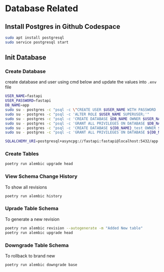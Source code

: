 # Database Related

## Install Postgres in Github Codespace

```bash
sudo apt install postgresql
sudo service postgresql start
```

## Init Database
### Create Database

create database and user using cmd below and update the values into `.env` file

```bash
USER_NAME=fastapi
USER_PASSWORD=fastapi
DB_NAME=app
sudo su - postgres -c "psql -c \"CREATE USER $USER_NAME WITH PASSWORD '$USER_PASSWORD';\""
sudo su - postgres -c "psql -c 'ALTER ROLE $USER_NAME SUPERUSER;'"
sudo su - postgres -c "psql -c 'CREATE DATABASE $DB_NAME OWNER $USER_NAME;'"
sudo su - postgres -c "psql -c 'GRANT ALL PRIVILEGES ON DATABASE $DB_NAME TO $USER_NAME;'"
sudo su - postgres -c "psql -c 'CREATE DATABASE ${DB_NAME}_test OWNER $USER_NAME;'"
sudo su - postgres -c "psql -c 'GRANT ALL PRIVILEGES ON DATABASE ${DB_NAME}_test TO $USER_NAME;'"
```

```bash
SQLALCHEMY_URI=postgresql+asyncpg://fastapi:fastapi@localhost:5432/app
```

### Create Tables

```bash
poetry run alembic upgrade head
```

### View Schema Change History

To show all revisions
```bash
poetry run alembic history
```

### Uprade Table Schema

To generate a new revision
```bash
poetry run alembic revision --autogenerate -m "Added New table"
poetry run alembic upgrade head
```

### Downgrade Table Schema

To rollback to brand new
```bash
poetry run alembic downgrade base
```